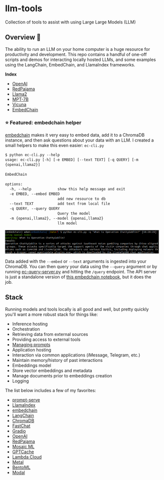 # llm-tools
Collection of tools to assist with using Large Large Models (LLM)

## Overview 📖
The ability to run an LLM on your home computer is a huge resource for productivity and development. This repo contains a handful of one-off scripts and demos for interacting locally hosted LLMs, and some examples using the LangChain, EmbedChain, and LlamaIndex frameworks.

**Index**
* [OpenAI](/openai)
* [RedPajama](/redpajama/)
* [Llama2](/llama2/)
* [MPT-7B](/mpt-7b/)
* [Vicuna](/vicuna/)
* [EmbedChain](/embedchain/)

### ⭐ Featured: embedchain helper
[embedchain](https://github.com/embedchain/embedchain) makes it very easy to embed data, add it to a ChromaDB instance, and then ask questions about your data with an LLM. I created a small helpers to make this even easier: `ec-cli.py`

```
$ python ec-cli.py --help
usage: ec-cli.py [-h] [-e EMBED] [--text TEXT] [-q QUERY] [-m {openai,llama2}]

EmbedChain

options:
  -h, --help            show this help message and exit
  -e EMBED, --embed EMBED
                        add new resource to db
  --text TEXT           add text from local file
  -q QUERY, --query QUERY
                        Query the model
  -m {openai,llama2}, --model {openai,llama2}
                        llm model
```

![ec-cli.py demo](/assets/embedchain-cli.png)

Data added with the `--embed` or `--text` arguments is ingested into your ChromaDB.
You can then query your data using the `--query` argument or by running [ec-query-server.py](/embedchain/ec-query-server.py) and hitting the `/query` endpoint.
The API server is just a standalone version of [this embedchain notebook](https://github.com/embedchain/embedchain/blob/main/notebooks/embedchain-docs-site-example.ipynb), but it does the job.


## Stack
Running models and tools locally is all good and well, but pretty quickly you'll want a more robust stack for things like:

* Inference hosting
* Orchestration
* Retrieving data from external sources
* Providing access to external tools
* [Managing prompts](https://github.com/deadbits/prompt-serve)
* Application hosting
* Interaction via common applications (iMessage, Telegram, etc.)
* Maintain memory/history of past interactions
* Embeddings model
* Store vector embeddings and metadata
* Manage documents prior to embeddings creation
* Logging

The list below includes a few of my favorites:
* [prompt-serve](https://github.com/deadbits/prompt-serve)
* [LlamaIndex](https://github.com/jerryjliu/llama_index)
* [embedchain](https://github.com/embedchain/embedchain)
* [LangChain](https://python.langchain.com/docs/get_started/introduction.html)
* [ChromaDB](https://www.trychroma.com/)
* [FastChat](https://github.com/lm-sys/FastChat)
* [Gradio](https://www.gradio.app/)
* [OpenAI](https://openai.com/)
* [RedPajama](https://www.together.xyz/blog/redpajama-models-v1)
* [Mosaic ML](https://huggingface.co/mosaicml)
* [GPTCache](https://github.com/zilliztech/GPTCache)
* [Lambda Cloud](https://cloud.lambdalabs.com/)
* [Metal](https://getmetal.io/)
* [BentoML](https://github.com/ssheng/BentoChain)
* [Modal](https://modal.com/)
